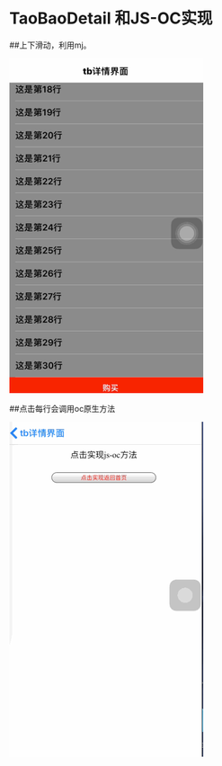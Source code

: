 # TaoBaoDetail 和JS-OC实现

##上下滑动，利用mj。

![img](demostyle3.gif)

##点击每行会调用oc原生方法

![img](demostyle2.gif)